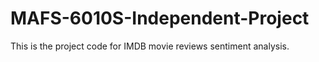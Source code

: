 # MAFS-6010S-Independent-Project
This is the project code for IMDB movie reviews sentiment analysis.

